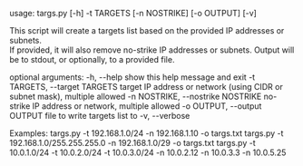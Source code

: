 usage: targs.py [-h] -t TARGETS [-n NOSTRIKE] [-o OUTPUT] [-v]

This script will create a targets list based on the provided IP addresses or subnets.  
If provided, it will also remove no-strike IP addresses or subnets.  Output will be to stdout, 
or optionally, to a provided file.

optional arguments:
  -h, --help            show this help message and exit
  -t TARGETS, --target TARGETS
                        target IP address or network (using CIDR or subnet mask), multiple allowed
  -n NOSTRIKE, --nostrike NOSTRIKE
                        no-strike IP address or network, multiple allowed
  -o OUTPUT, --output OUTPUT
                        file to write targets list to
  -v, --verbose

Examples:
        targs.py -t 192.168.1.0/24 -n 192.168.1.10 -o targs.txt
        targs.py -t 192.168.1.0/255.255.255.0 -n 192.168.1.0/29 -o targs.txt
        targs.py -t 10.0.1.0/24 -t 10.0.2.0/24 -t 10.0.3.0/24 -n 10.0.2.12 -n 10.0.3.3 -n 10.0.5.25
